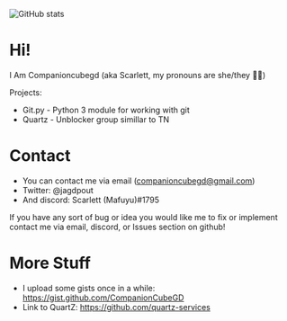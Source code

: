 ![GitHub stats](https://github-readme-stats.vercel.app/api?username=companioncubegd&show_icons=true&theme=tokyonight)

# Hi!
I Am Companioncubegd (aka Scarlett, my pronouns are she/they 🏳️‍⚧️)

Projects:
- Git.py - Python 3 module for working with git
- Quartz - Unblocker group simillar to TN


# Contact
- You can contact me via email (companioncubegd@gmail.com) 
- Twitter: @jagdpout
- And discord: Scarlett (Mafuyu)#1795

If you have any sort of bug or idea you would like me to fix or implement contact me via email, discord, or Issues section on github!


# More Stuff
- I upload some gists once in a while: https://gist.github.com/CompanionCubeGD
- Link to QuartZ: https://github.com/quartz-services
